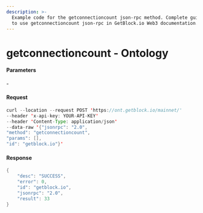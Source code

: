 ```yaml
---
description: >-
  Example code for the getconnectioncount json-rpc method. Сomplete guide on how
  to use getconnectioncount json-rpc in GetBlock.io Web3 documentation.
---
```


# getconnectioncount - Ontology

#### Parameters

\-

#### Request

```java
curl --location --request POST 'https://ont.getblock.io/mainnet/' 
--header 'x-api-key: YOUR-API-KEY' 
--header 'Content-Type: application/json' 
--data-raw '{"jsonrpc": "2.0",
"method": "getconnectioncount",
"params": [],
"id": "getblock.io"}'
```

#### Response

```java
{
    "desc": "SUCCESS",
    "error": 0,
    "id": "getblock.io",
    "jsonrpc": "2.0",
    "result": 33
}
```
